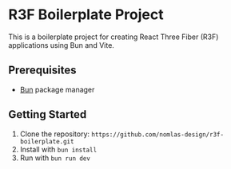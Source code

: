 # R3F Boilerplate Project

This is a boilerplate project for creating React Three Fiber (R3F) applications using Bun and Vite.

## Prerequisites

- [Bun](https://bun.sh/) package manager

## Getting Started

1. Clone the repository: ```https://github.com/nomlas-design/r3f-boilerplate.git```
2. Install with ```bun install```
3. Run with ```bun run dev```
